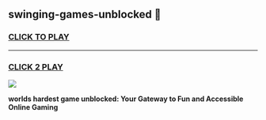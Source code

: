 
## swinging-games-unblocked 👋
<h3>
<a href="https://premium.freeplayer.one?title=swinging-games-unblocked&ref=14F">CLICK TO PLAY</a></h3>
<hr>

<h3>
<a href="https://premium.freeplayer.one?title=swinging-games-unblocked&ref=14F">CLICK 2 PLAY</a>
  
</h3>

<a href="https://premium.freeplayer.one?title=swinging-games-unblocked&ref=12F/"><img src="https://clearcache.store/games.png"></a>


**worlds hardest game unblocked: Your Gateway to Fun and Accessible Online Gaming**
